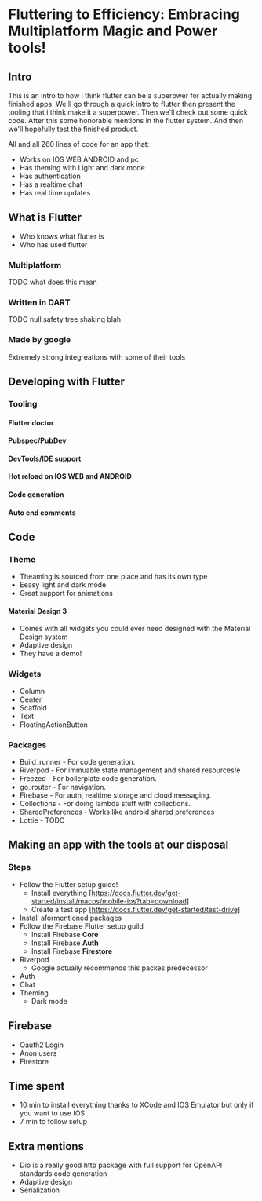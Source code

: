 # Fluttering to Efficiency: Embracing Multiplatform Magic and Power tools!

## Intro
This is an intro to how i think flutter can be a superpwer for actually making finished apps.
We'll go through a quick intro to flutter then present the tooling that i think make it a superpower.
Then we'll check out some quick code.
After this some honorable mentions in the flutter system.
And then we'll hopefully test the finished product.

All and all 260 lines of code for an app that:
* Works on IOS WEB ANDROID and pc
* Has theming with Light and dark mode
* Has authentication
* Has a realtime chat
* Has real time updates


## What is Flutter
* Who knows what flutter is
* Who has used flutter
### Multiplatform
TODO what does this mean
### Written in DART
TODO null safety tree shaking blah
### Made by google
Extremely strong integreations with some of their tools

## Developing with Flutter
### Tooling
#### Flutter doctor
#### Pubspec/PubDev
#### DevTools/IDE support
#### Hot reload on IOS WEB and ANDROID
#### Code generation
#### Auto end comments

## Code
### Theme
* Theaming is sourced from one place and has its own type
* Eeasy light and dark mode
* Great support for animations
#### Material Design 3
* Comes with all widgets you could ever need designed with the Material Design system
* Adaptive design
* They have a demo!
### Widgets
* Column
* Center
* Scaffold
* Text
* FloatingActionButton
### Packages
* Build_runner - For code generation.
* Riverpod - For immuable state management and shared resources!e
* Freezed - For boilerplate code generation.
* go_router - For navigation.
* Firebase - For auth, realtime storage and cloud messaging.
* Collections - For doing lambda stuff with collections.
* SharedPreferences - Works like android shared preferences
* Lottie - TODO
## Making an app with the tools at our disposal
### Steps
* Follow the Flutter setup guide!
    * Install everything [https://docs.flutter.dev/get-started/install/macos/mobile-ios?tab=download]
    * Create a test app [https://docs.flutter.dev/get-started/test-drive]
* Install aformentioned packages
* Follow the Firebase Flutter setup guild
    * Install Firebase **Core**
    * Install Firebase **Auth**
    * Install Firebase **Firestore**
* Riverpod
    * Google actually recommends this packes predecessor
* Auth
* Chat
* Theming
    * Dark mode

## Firebase
* Oauth2 Login
* Anon users
* Firestore


## Time spent
* 10 min to install everything thanks to XCode and IOS Emulator but only if you want to use IOS
* 7 min to follow setup

## Extra mentions
* Dio is a really good http package with full support for OpenAPI standards code generation
* Adaptive design
* Serialization
